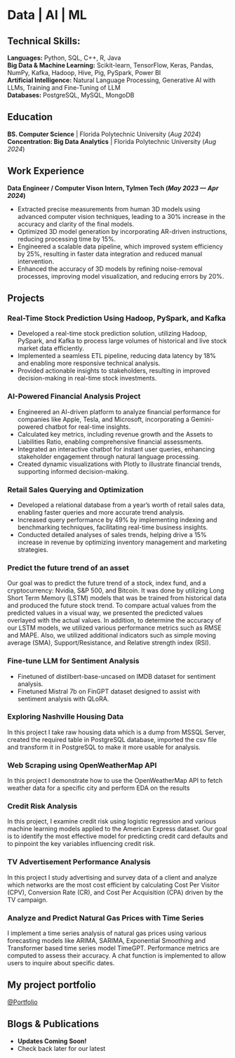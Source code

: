 # Data | AI | ML

## Technical Skills:

**Languages:**   Python, SQL, C++, R, Java     
**Big Data & Machine Learning:**  Scikit-learn, TensorFlow, Keras, Pandas, NumPy, Kafka, Hadoop, Hive, Pig, PySpark, Power BI     
**Artificial Intelligence:**  Natural Language Processing, Generative AI with LLMs, Training and Fine-Tuning of LLM     
**Databases:**  PostgreSQL, MySQL, MongoDB             


## Education
**BS. Computer Science** | Florida Polytechnic University (_Aug 2024_)								       		
**Concentration: Big Data Analytics** | Florida Polytechnic University (_Aug 2024_)	 			        		


## Work Experience
**Data Engineer / Computer Vison Intern, Tylmen Tech (_May 2023 — Apr 2024_)**
- Extracted precise measurements from human 3D models using advanced computer vision techniques, leading to a 30% increase in the accuracy and clarity of the final models.
- Optimized 3D model generation by incorporating AR-driven instructions, reducing processing time by 15%.
- Engineered a scalable data pipeline, which improved system efficiency by 25%, resulting in faster data integration and reduced manual intervention.
- Enhanced the accuracy of 3D models by refining noise-removal processes, improving model visualization, and reducing errors by 20%.


## Projects
### Real-Time Stock Prediction Using Hadoop, PySpark, and Kafka

- Developed a real-time stock prediction solution, utilizing Hadoop, PySpark, and Kafka to process large volumes of historical and live stock market data efficiently.
- Implemented a seamless ETL pipeline, reducing data latency by 18% and enabling more responsive technical analysis.
- Provided actionable insights to stakeholders, resulting in improved decision-making in real-time stock investments.

### AI-Powered Financial Analysis Project

- Engineered an AI-driven platform to analyze financial performance for companies like Apple, Tesla, and Microsoft, incorporating a Gemini-powered chatbot for real-time insights.
- Calculated key metrics, including revenue growth and the Assets to Liabilities Ratio, enabling comprehensive financial assessments.
- Integrated an interactive chatbot for instant user queries, enhancing stakeholder engagement through natural language processing.
- Created dynamic visualizations with Plotly to illustrate financial trends, supporting informed decision-making.

### Retail Sales Querying and Optimization

- Developed a relational database from a year’s worth of retail sales data, enabling faster queries and more accurate trend analysis.
- Increased query performance by 49% by implementing indexing and benchmarking techniques, facilitating real-time business insights.
- Conducted detailed analyses of sales trends, helping drive a 15% increase in revenue by optimizing inventory management and marketing strategies.


### Predict the future trend of an asset

Our goal was to predict the future trend of a stock, index fund, and a cryptocurrency: Nvidia, S&P 500, and Bitcoin. It was done by utilizing Long Short Term Memory (LSTM) models that was be trained from historical data and produced the future stock trend. To compare actual values from the predicted values in a visual way, we presented the predicted values overlayed with the actual values. In addition, to determine the accuracy of our LSTM models, we utilized various performance metrics such as RMSE and MAPE. Also, we utilized additional indicators such as simple moving average (SMA), Support/Resistance, and Relative strength index (RSI). 

### Fine-tune LLM for Sentiment Analysis

- Finetuned of distilbert-base-uncased on IMDB dataset for sentiment analysis.
- Finetuned Mistral 7b on FinGPT dataset designed to assist with sentiment analysis with QLoRA.

### Exploring Nashville Housing Data

In this project I take raw housing data which is a dump from MSSQL Server, created the required table in PostgreSQL database, imported the csv file and transform it in PostgreSQL to make it more usable for analysis. 

### Web Scraping using OpenWeatherMap API 

In this project I demonstrate how to use the OpenWeatherMap API to fetch weather data for a specific city and perform EDA on the results 

### Credit Risk Analysis 

In this project, I examine credit risk using logistic regression and various machine learning models applied to the American Express dataset. Our goal is to identify the most effective model for predicting credit card defaults and to pinpoint the key variables influencing credit risk. 

### TV Advertisement Performance Analysis 

In this project I study advertising and survey data of a client and analyze which networks are the most cost efficient by calculating Cost Per Visitor (CPV), Conversion Rate (CR), and Cost Per Acquisition (CPA) driven by the TV campaign.

### Analyze and Predict Natural Gas Prices with Time Series

I implement a time series analysis of natural gas prices using various forecasting models like ARIMA, SARIMA, Exponential Smoothing and Transformer based time series model TimeGPT. Performance metrics are computed to assess their accuracy. A chat function is implemented to allow users to inquire about specific dates.  

  


  

## My project portfolio
[@Portfolio](https://prateekmukherjee.github.io/portfolio/)
## Blogs & Publications
- **Updates Coming Soon!**
- Check back later for our latest
